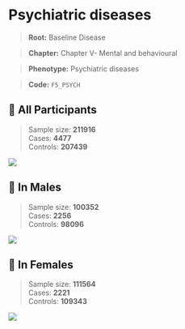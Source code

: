 # Psychiatric diseases

> **Root:** Baseline Disease  

> **Chapter:** Chapter V- Mental and behavioural  

> **Phenotype:** Psychiatric diseases  

> **Code:** `F5_PSYCH`

## 🧪 All Participants  
> Sample size: **211916**  
> Cases: **4477**  
> Controls: **207439**
<img src="/Disease/Figures/ALL/Baseline/F5_PSYCH.png"/>
<CsvTable src="/Disease/Data/ALL/Baseline/LG_F5_PSYCH.csv" label="🔍 View full results" />

## 👨 In Males  
> Sample size: **100352**  
> Cases: **2256**  
> Controls: **98096**
<img src="/Disease/Figures/Male/Baseline/F5_PSYCH.png"/>
<CsvTable src="/Disease/Data/Male/Baseline/LG_F5_PSYCH.csv" label="🔍 View full results" />

## 👩 In Females  
> Sample size: **111564**  
> Cases: **2221**  
> Controls: **109343**
<img src="/Disease/Figures/Female/Baseline/F5_PSYCH.png"/>
<CsvTable src="/Disease/Data/Female/Baseline/LG_F5_PSYCH.csv" label="🔍 View full results" />
